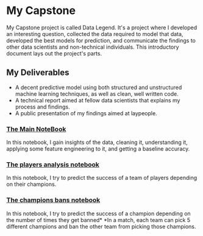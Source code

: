 # My Capstone

My Capstone project is called Data Legend. It's a project where I developed an interesting question, collected the data required to model that data, developed the best models for prediction, and communicate the findings to other data scientists and non-technical individuals. This introductory document lays out the project's parts.

## My Deliverables

- A decent predictive model using both structured and unstructured machine learning techniques, as well as clean, well written code. 
- A technical report aimed at fellow data scientists that explains my process and findings.
- A public presentation of my findings aimed at laypeople.

### **[The Main NoteBook](./part_01/)**

In this notebook, I gain insights of the data, cleaning it, understanding it,  applying some feature engineering to it, and getting a baseline accuracy.


### **[The players analysis notebook](./part_02/)**

In this notebook, I try to predict the success of a team of players depending on their champions.

### **[The champions bans notebook](./part_05/)**

In this notebook, I try to predict the success of a champion depending on the number of times they get banned*
*In a match, each team can pick 5 different champions and ban the other team from picking those champions.
